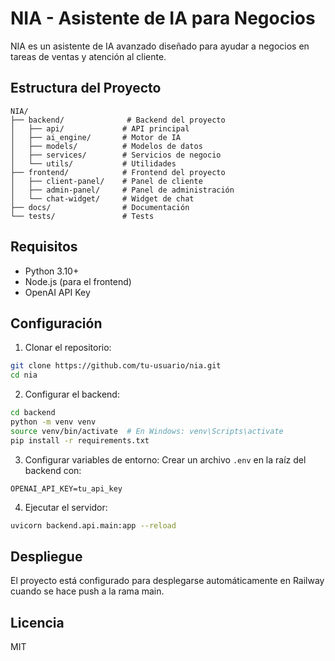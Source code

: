 # NIA - Asistente de IA para Negocios

NIA es un asistente de IA avanzado diseñado para ayudar a negocios en tareas de ventas y atención al cliente.

## Estructura del Proyecto

```
NIA/
├── backend/              # Backend del proyecto
│   ├── api/             # API principal
│   ├── ai_engine/       # Motor de IA
│   ├── models/          # Modelos de datos
│   ├── services/        # Servicios de negocio
│   └── utils/           # Utilidades
├── frontend/            # Frontend del proyecto
│   ├── client-panel/    # Panel de cliente
│   ├── admin-panel/     # Panel de administración
│   └── chat-widget/     # Widget de chat
├── docs/                # Documentación
└── tests/               # Tests
```

## Requisitos

- Python 3.10+
- Node.js (para el frontend)
- OpenAI API Key

## Configuración

1. Clonar el repositorio:
```bash
git clone https://github.com/tu-usuario/nia.git
cd nia
```

2. Configurar el backend:
```bash
cd backend
python -m venv venv
source venv/bin/activate  # En Windows: venv\Scripts\activate
pip install -r requirements.txt
```

3. Configurar variables de entorno:
Crear un archivo `.env` en la raíz del backend con:
```
OPENAI_API_KEY=tu_api_key
```

4. Ejecutar el servidor:
```bash
uvicorn backend.api.main:app --reload
```

## Despliegue

El proyecto está configurado para desplegarse automáticamente en Railway cuando se hace push a la rama main.

## Licencia

MIT 